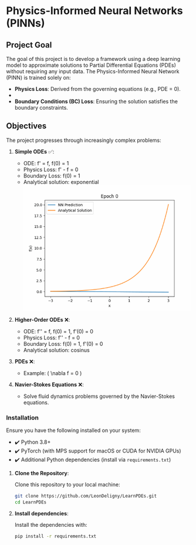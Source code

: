 # Physics-Informed Neural Networks (PINNs)

## **Project Goal**

The goal of this project is to develop a framework using a deep learning model to approximate solutions to Partial Differential Equations (PDEs) without requiring any input data. The Physics-Informed Neural Network (PINN) is trained solely on:

- **Physics Loss**: Derived from the governing equations (e.g., PDE = 0).
- 
- **Boundary Conditions (BC) Loss**: Ensuring the solution satisfies the boundary constraints.

## **Objectives**

The project progresses through increasingly complex problems:

1. **Simple ODEs** :white_check_mark:: 
   - ODE: f' = f, f(0) = 1
   - Physics Loss: f' - f = 0
   - Boundary Loss: f(0) = 1
   - Analytical solution: exponential
   ![Training Process](./assets/exponential.gif)

2. **Higher-Order ODEs** :x::
   - ODE: f'' = f, f(0) = 1, f'(0) = 0
   - Physics Loss: f'' - f = 0
   - Boundary Loss: f(0) = 1, f'(0) = 0
   - Analytical solution: cosinus

3. **PDEs** :x::
   - Example: \( \nabla f = 0 \)

4. **Navier-Stokes Equations** :x::
   - Solve fluid dynamics problems governed by the Navier-Stokes equations.

### **Installation**

Ensure you have the following installed on your system:

- ✔️ Python 3.8+  
- ✔️ PyTorch (with MPS support for macOS or CUDA for NVIDIA GPUs)  
- ✔️ Additional Python dependencies (install via `requirements.txt`)

1. **Clone the Repository**:

   Clone this repository to your local machine:
   ```bash
   git clone https://github.com/LeonDeligny/LearnPDEs.git
   cd LearnPDEs

2. **Install dependencies**: 

   Install the dependencies with:
   ```bash
   pip install -r requirements.txt